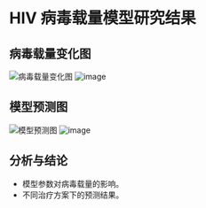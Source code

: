 # HIV 病毒载量模型研究结果

## 病毒载量变化图

![病毒载量变化图](path/to/viral_load.png)
![image](https://github.com/user-attachments/assets/90dda26a-1b69-4dc8-a654-c2a945c5ceb7)

## 模型预测图

![模型预测图](path/to/model_prediction.png)
![image](https://github.com/user-attachments/assets/a056514c-7bb8-4623-8ce6-e86fa494b15f)

## 分析与结论

- 模型参数对病毒载量的影响。
- 不同治疗方案下的预测结果。
